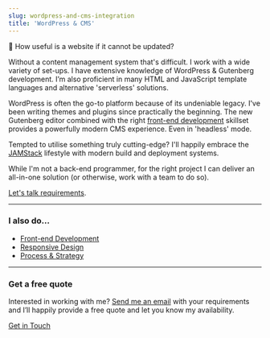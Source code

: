 ```yaml
---
slug: wordpress-and-cms-integration
title: 'WordPress & CMS'
---
```


📢 How useful is a website if it cannot be updated?

Without a content management system that's difficult. I work with a wide variety of set-ups. I have extensive knowledge of WordPress & Gutenberg development. I’m also proficient in many HTML and JavaScript template languages and alternative 'serverless' solutions.

WordPress is often the go-to platform because of its undeniable legacy. I've been writing themes and plugins since practically the beginning. The new Gutenberg editor combined with the right [front-end development](/front-end-development/) skillset provides a powerfully modern CMS experience. Even in 'headless' mode.

Tempted to utilise something truly cutting-edge? I'll happily embrace the [JAMStack](https://jamstack.org/) lifestyle with modern build and deployment systems.

While I'm not a back-end programmer, for the right project I can deliver an all-in-one solution (or otherwise, work with a team to do so).

[Let's talk requirements](/contact/).

* * *

<h3 class="Cursive">I also do…</h3>

* <a href="/front-end-development/">Front-end Development</a>
* <a href="/responsive-design/">Responsive Design</a>
* <a href="/process-and-strategy/">Process &amp; Strategy</a>

* * *

<h3 class="Cursive">Get a free quote</h3>

Interested in working with me? [Send me an email](/contact/) with your requirements and I’ll happily provide a free quote and let you know my availability.

<a href="/contact/" class="Button">Get in Touch</a>
